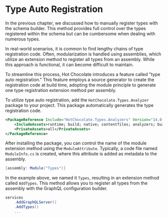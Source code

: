 # Type Auto Registration

In the previous chapter, we discussed how to manually register types with the schema builder. This method provides full control over the types registered within the schema but can be cumbersome when dealing with numerous types.

In real-world scenarios, it is common to find lengthy chains of type registration code. Often, modularization is handled using assemblies, which utilize an extension method to register all types from an assembly. While this approach is functional, it can become difficult to maintain.

To streamline this process, Hot Chocolate introduces a feature called "type auto registration." This feature employs a source generator to create the registration code at build time, adopting the module principle to generate one type registration extension method per assembly.

To utilize type auto registration, add the `HotChocolate.Types.Analyzer` package to your project. This package automatically generates the type registration code.

```xml
<PackageReference Include="HotChocolate.Types.Analyzers" Version="14.0.0-p.93">
    <IncludeAssets>runtime; build; native; contentfiles; analyzers; buildtransitive</IncludeAssets>
    <PrivateAssets>all</PrivateAssets>
</PackageReference>
```

After installing the package, you can control the name of the module extension method using the `ModuleAttribute`. Typically, a code file named `ModuleInfo.cs` is created, where this attribute is added as metadata to the assembly.

```csharp
[assembly: Module("Types")]
```

In the example above, we named it `Types`, resulting in an extension method called `AddTypes`. This method allows you to register all types from the assembly with the GraphQL configuration builder.

```csharp
services
    .AddGraphQLServer()
    .AddTypes()
    ...
```
